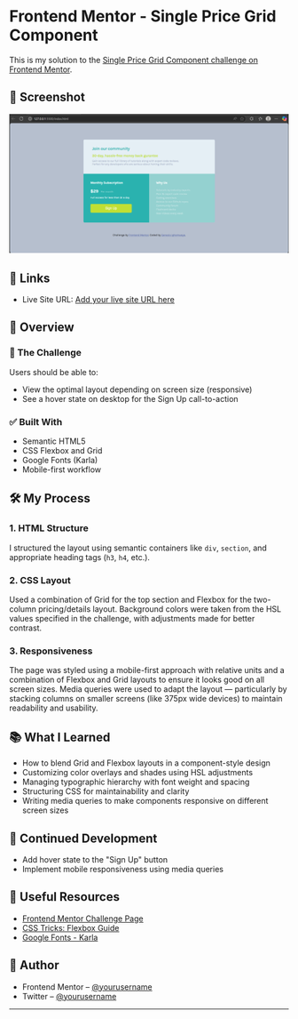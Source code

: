 # Frontend Mentor - Single Price Grid Component

This is my solution to the [Single Price Grid Component challenge on Frontend Mentor](https://www.frontendmentor.io/challenges/single-price-grid-component-5ce41129d0ff452fec5abbbc).

## 📸 Screenshot

![Screenshot of the solution](/solution.png)

## 🔗 Links

- Live Site URL: [Add your live site URL here](https://your-live-site.com)

## 🚀 Overview

### 🎯 The Challenge

Users should be able to:
- View the optimal layout depending on screen size (responsive)
- See a hover state on desktop for the Sign Up call-to-action

### ✅ Built With

- Semantic HTML5
- CSS Flexbox and Grid
- Google Fonts (Karla)
- Mobile-first workflow

## 🛠️ My Process

### 1. HTML Structure
I structured the layout using semantic containers like `div`, `section`, and appropriate heading tags (`h3`, `h4`, etc.).

### 2. CSS Layout
Used a combination of Grid for the top section and Flexbox for the two-column pricing/details layout. Background colors were taken from the HSL values specified in the challenge, with adjustments made for better contrast.

### 3. Responsiveness
The page was styled using a mobile-first approach with relative units and a combination of Flexbox and Grid layouts to ensure it looks good on all screen sizes. Media queries were used to adapt the layout — particularly by stacking columns on smaller screens (like 375px wide devices) to maintain readability and usability.

## 📚 What I Learned

- How to blend Grid and Flexbox layouts in a component-style design
- Customizing color overlays and shades using HSL adjustments
- Managing typographic hierarchy with font weight and spacing
- Structuring CSS for maintainability and clarity
- Writing media queries to make components responsive on different screen sizes

## 🔄 Continued Development

- Add hover state to the "Sign Up" button
- Implement mobile responsiveness using media queries


## 📘 Useful Resources

- [Frontend Mentor Challenge Page](https://www.frontendmentor.io/challenges/single-price-grid-component-5ce41129d0ff452fec5abbbc)
- [CSS Tricks: Flexbox Guide](https://css-tricks.com/snippets/css/a-guide-to-flexbox/)
- [Google Fonts - Karla](https://fonts.google.com/specimen/Karla)

## 👤 Author

- Frontend Mentor – [@yourusername](https://www.frontendmentor.io/profile/yourusername)
- Twitter – [@yourusername](https://twitter.com/yourusername)

---

